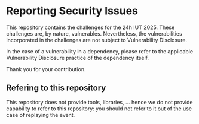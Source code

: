 # Reporting Security Issues

This repository contains the challenges for the 24h IUT 2025. These challenges are, by nature, vulnerables. Nevertheless, the vulnerabilities incorporated in the challenges are not subject to Vulnerability Disclosure.

In the case of a vulnerability in a dependency, please refer to the applicable Vulnerability Disclosure practice of the dependency itself.

Thank you for your contribution.

## Refering to this repository

This repository does not provide tools, libraries, ... hence we do not provide capability to refer to this repository: you should not refer to it out of the use case of replaying the event.
